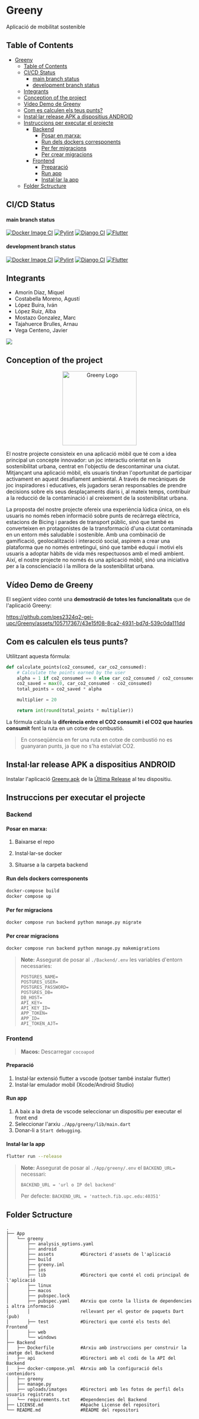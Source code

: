 # Greeny

Aplicació de mobilitat sostenible

## Table of Contents

- [Greeny](#greeny)
  - [Table of Contents](#table-of-contents)
  - [CI/CD Status](#cicd-status)
      - [main branch status](#main-branch-status)
      - [development branch status](#development-branch-status)
  - [Integrants](#integrants)
  - [Conception of the project](#conception-of-the-project)
  - [Vídeo Demo de Greeny](#vídeo-demo-de-greeny)
  - [Com es calculen els teus punts?](#com-es-calculen-els-teus-punts)
  - [Instal·lar release APK a dispositius ANDROID](#installar-release-apk-a-dispositius-android)
  - [Instruccions per executar el projecte](#instruccions-per-executar-el-projecte)
    - [Backend](#backend)
      - [Posar en marxa:](#posar-en-marxa)
      - [Run dels dockers corresponents](#run-dels-dockers-corresponents)
      - [Per fer migracions](#per-fer-migracions)
      - [Per crear migracions](#per-crear-migracions)
    - [Frontend](#frontend)
      - [Preparació](#preparació)
      - [Run app](#run-app)
      - [Instal·lar la app](#installar-la-app)
  - [Folder Sctructure](#folder-sctructure)


## CI/CD Status

#### main branch status
[![Docker Image CI](https://github.com/pes2324q2-gei-upc/Greeny/actions/workflows/docker-image.yml/badge.svg?branch=main)](https://github.com/pes2324q2-gei-upc/Greeny/actions/workflows/docker-image.yml) [![Pylint](https://github.com/pes2324q2-gei-upc/Greeny/actions/workflows/pylint.yml/badge.svg)](https://github.com/pes2324q2-gei-upc/Greeny/actions/workflows/pylint.yml) [![Django CI](https://github.com/pes2324q2-gei-upc/Greeny/actions/workflows/django.yml/badge.svg)](https://github.com/pes2324q2-gei-upc/Greeny/actions/workflows/django.yml) [![Flutter](https://github.com/pes2324q2-gei-upc/Greeny/actions/workflows/flutter.yml/badge.svg)](https://github.com/pes2324q2-gei-upc/Greeny/actions/workflows/flutter.yml)

#### development branch status
[![Docker Image CI](https://github.com/pes2324q2-gei-upc/Greeny/actions/workflows/docker-image.yml/badge.svg?branch=develop)](https://github.com/pes2324q2-gei-upc/Greeny/actions/workflows/docker-image.yml) [![Pylint](https://github.com/pes2324q2-gei-upc/Greeny/actions/workflows/pylint.yml/badge.svg?branch=develop)](https://github.com/pes2324q2-gei-upc/Greeny/actions/workflows/pylint.yml) [![Django CI](https://github.com/pes2324q2-gei-upc/Greeny/actions/workflows/django.yml/badge.svg?branch=develop)](https://github.com/pes2324q2-gei-upc/Greeny/actions/workflows/django.yml) [![Flutter](https://github.com/pes2324q2-gei-upc/Greeny/actions/workflows/flutter.yml/badge.svg?branch=develop)](https://github.com/pes2324q2-gei-upc/Greeny/actions/workflows/flutter.yml)

## Integrants

- Amorín Díaz, Miquel
- Costabella Moreno, Agustí
- López Buira, Iván
- López Ruiz, Alba 
- Mostazo Gonzalez, Marc
- Tajahuerce Brulles, Arnau
- Vega Centeno, Javier

<a href="https://github.com/pes2324q2-gei-upc/Greeny/graphs/contributors">
  <img src="https://contrib.rocks/image?repo=pes2324q2-gei-upc/Greeny" />
</a>

## Conception of the project

<p align="center">
  <img src="https://github.com/pes2324q2-gei-upc/Greeny/blob/develop/App/greeny/assets/icons/appicon.png?raw=true" alt="Greeny Logo" width="200"/>
</p>

El nostre projecte consisteix en una aplicació mòbil que té com a idea principal un concepte innovador: un joc interactiu orientat en la sostenibilitat urbana, centrat en l'objectiu de descontaminar una ciutat. Mitjançant una aplicació mòbil, els usuaris tindran l'oportunitat de participar activament en aquest desafiament ambiental. A través de mecàniques de joc inspiradores i educatives, els jugadors seran responsables de prendre decisions sobre els seus desplaçaments diaris i, al mateix temps, contribuir a la reducció de la contaminació i al creixement de la sostenibilitat urbana.

La proposta del nostre projecte ofereix una experiència lúdica única, on els usuaris no només reben informació sobre punts de recàrrega elèctrica, estacions de Bicing i parades de transport públic, sinó que també es converteixen en protagonistes de la transformació d'una ciutat contaminada en un entorn més saludable i sostenible. Amb una combinació de gamificació, geolocalització i interacció social, aspirem a crear una plataforma que no només entretingui, sinó que també eduqui i motivi els usuaris a adoptar hàbits de vida més respectuosos amb el medi ambient. Així, el nostre projecte no només és una aplicació mòbil, sinó una iniciativa per a la conscienciació i la millora de la sostenibilitat urbana.

## Vídeo Demo de Greeny

El següent vídeo conté una **demostració de totes les funcionalitats** que de l'aplicació Greeny:

https://github.com/pes2324q2-gei-upc/Greeny/assets/105717367/43e15f08-8ca2-4931-bd7d-539c0da111dd



## Com es calculen els teus punts?

Utilitzant aquesta fórmula:
```py
def calculate_points(co2_consumed, car_co2_consumed):
    # Calculate the points earned by the user
    alpha = 1 if co2_consumed == 0 else car_co2_consumed / co2_consumed
    co2_saved = max(0, car_co2_consumed - co2_consumed)
    total_points = co2_saved * alpha

    multiplier = 20

    return int(round(total_points * multiplier))
```
La fórmula calcula la **diferència entre el CO2 consumit i el CO2 que hauries consumit** fent la ruta en un cotxe de combustió.
> En conseqüència en fer una ruta en cotxe de combustió no es guanyaran punts, ja que no s'ha estalviat CO2.

## Instal·lar release APK a dispositius ANDROID

Instalar l'aplicació [Greeny.apk](https://github.com/pes2324q2-gei-upc/Greeny/releases/latest/download/Greeny-release.apk) de la [Última Release](https://github.com/pes2324q2-gei-upc/Greeny/releases/latest) al teu dispositiu.

## Instruccions per executar el projecte

### Backend
#### Posar en marxa:

1. Baixarse el repo

2. Instal·lar-se docker

3. Situarse a la carpeta backend

#### Run dels dockers corresponents

```sh
docker-compose build
docker compose up
```

#### Per fer migracions

```sh
docker compose run backend python manage.py migrate
```


#### Per crear migracions

```sh
docker compose run backend python manage.py makemigrations
```

> **Note:** Assegurat de posar al `./Backend/.env` les variables d'entorn necessaries:
>```
>POSTGRES_NAME=
>POSTGRES_USER=
>POSTGRES_PASSWORD=
>POSTGRES_DB=
>DB_HOST=
>API_KEY=
>API_KEY_ID=
>APP_TOKEN=
>APP_ID=
>API_TOKEN_AJT=
>```

### Frontend
> **Macos:** Descarregar `cocoapod`

#### Preparació
1. Instal·lar extensió flutter a vscode (potser també instalar flutter)
2. Instal·lar emulador mobil (Xcode/Android Studio)

#### Run app
1. A baix a la dreta de vscode seleccionar un dispositiu per executar el front end
2. Seleccionar l'arxiu `./App/greeny/lib/main.dart`
3. Donar-li a `Start debugging`.

#### Instal·lar la app
```sh
flutter run --release
```

> **Note:** Assegurat de posar al `./App/greeny/.env` el `BACKEND_URL=` necessari:
>
> `BACKEND_URL = 'url o IP del backend'`
>
> Per defecte: `BACKEND_URL = 'nattech.fib.upc.edu:40351'`

## Folder Sctructure

```
.
├── App
│   └── greeny
│       ├── analysis_options.yaml
│       ├── android
│       ├── assets          #Directori d'assets de l'aplicació
│       ├── build
│       ├── greeny.iml
│       ├── ios
│       ├── lib             #Directori que conté el codi principal de l'aplicació
│       ├── linux
│       ├── macos
│       ├── pubspec.lock
│       ├── pubspec.yaml    #Arxiu que conte la llista de dependencies i altra informació 
│       │                   rellevant per el gestor de paquets Dart (pub)
│       ├── test            #Directori que conté els tests del Frontend
│       ├── web
│       └── windows
├── Backend
│   ├── Dockerfile          #Arxiu amb instruccions per construir la imatge del Backend
│   ├── api                 #Directori amb el codi de la API del Backend
│   ├── docker-compose.yml  #Arxiu amb la configuració dels contenidors
│   ├── greeny
│   ├── manage.py
│   ├── uploads/imatges     #Directori amb les fotos de perfil dels usuaris registrats
│   └── requirements.txt    #Dependencies del Backend
├── LICENSE.md              #Apache License del repositori
└── README.md               #README del repositori
```
